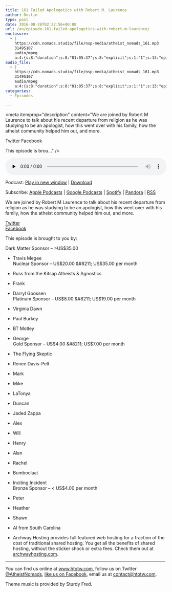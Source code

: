 ```yaml
---
title: 161 Failed Apologetics with Robert M. Laurence
author: Dustin
type: post
date: 2016-08-26T02:22:56+00:00
url: /an/episode-161-failed-apologetics-with-robert-m-laurence/
enclosure:
  - |
    https://cdn.nomads.studio/file/nsp-media/atheist_nomads_161.mp3
    31495107
    audio/mpeg
    a:4:{s:8:"duration";s:8:"01:05:37";s:8:"explicit";s:1:"1";s:13:"episode_title";s:42:"Failed Apologetics with Robert M. Laurence";s:10:"episode_no";s:3:"161";}
audio_file:
  - |
    https://cdn.nomads.studio/file/nsp-media/atheist_nomads_161.mp3
    31495107
    audio/mpeg
    a:4:{s:8:"duration";s:8:"01:05:37";s:8:"explicit";s:1:"1";s:13:"episode_title";s:42:"Failed Apologetics with Robert M. Laurence";s:10:"episode_no";s:3:"161";}
categories:
  - Episodes

---
```

<div itemscope itemtype="http://schema.org/AudioObject">
  <meta itemprop="name" content="161 Failed Apologetics with Robert M. Laurence" />
  
  <meta itemprop="uploadDate" content="2016-08-25T20:22:56-06:00" />
  
  <meta itemprop="encodingFormat" content="audio/mpeg" />
  
  <meta itemprop="duration" content="PT1H05M37S" />
  
  <meta itemprop="description" content="We are joined by Robert M Laurence to talk about his recent departure from religion as he was studying to be an apologist, how this went over with his family, how the atheist community helped him out, and more.

Twitter
Facebook

This episode is brou..." />
  
  <meta itemprop="contentUrl" content="https://dts.podtrac.com/redirect.mp3/cdn.nomads.studio/file/nsp-media/atheist_nomads_161.mp3" />
  
  <meta itemprop="contentSize" content="30.0" />
  </p> 
  
  <div class="powerpress_player" id="powerpress_player_9652">
    <audio class="wp-audio-shortcode" id="audio-5067-167" preload="none" style="width: 100%;" controls="controls"><source type="audio/mpeg" src="https://dts.podtrac.com/redirect.mp3/cdn.nomads.studio/file/nsp-media/atheist_nomads_161.mp3?_=167" /><a href="https://dts.podtrac.com/redirect.mp3/cdn.nomads.studio/file/nsp-media/atheist_nomads_161.mp3">https://dts.podtrac.com/redirect.mp3/cdn.nomads.studio/file/nsp-media/atheist_nomads_161.mp3</a></audio>
  </div>
</div>

<p class="powerpress_links powerpress_links_mp3">
  Podcast: <a href="https://dts.podtrac.com/redirect.mp3/cdn.nomads.studio/file/nsp-media/atheist_nomads_161.mp3" class="powerpress_link_pinw" target="_blank" title="Play in new window" onclick="return powerpress_pinw('https://htotw.com/?powerpress_pinw=5067-podcast');" rel="nofollow">Play in new window</a> | <a href="https://dts.podtrac.com/redirect.mp3/cdn.nomads.studio/file/nsp-media/atheist_nomads_161.mp3" class="powerpress_link_d" title="Download" rel="nofollow" download="atheist_nomads_161.mp3">Download</a>
</p>

<p class="powerpress_links powerpress_subscribe_links">
  Subscribe: <a href="https://podcasts.apple.com/us/podcast/humanists-take-on-the-world/id530050098?mt=2&ls=1" class="powerpress_link_subscribe powerpress_link_subscribe_itunes" target="_blank" title="Subscribe on Apple Podcasts" rel="nofollow">Apple Podcasts</a> | <a href="https://www.google.com/podcasts?feed=aHR0cDovL2F0aGVpc3Rub21hZHMubGlic3luLmNvbS9yc3M%3D" class="powerpress_link_subscribe powerpress_link_subscribe_googleplay" target="_blank" title="Subscribe on Google Podcasts" rel="nofollow">Google Podcasts</a> | <a href="https://open.spotify.com/show/3LzK2xZGike6Tc1GEMtMbr?si=LieN9SNuTpq96smuaUsH8A" class="powerpress_link_subscribe powerpress_link_subscribe_spotify" target="_blank" title="Subscribe on Spotify" rel="nofollow">Spotify</a> | <a href="https://www.pandora.com/podcast/atheist-nomads/PC:10122?corr=62071012&part=ug" class="powerpress_link_subscribe powerpress_link_subscribe_pandora" target="_blank" title="Subscribe on Pandora" rel="nofollow">Pandora</a> | <a href="https://htotw.com/feed/podcast/" class="powerpress_link_subscribe powerpress_link_subscribe_rss" target="_blank" title="Subscribe via RSS" rel="nofollow">RSS</a>
</p>

We are joined by Robert M Laurence to talk about his recent departure from religion as he was studying to be an apologist, how this went over with his family, how the atheist community helped him out, and more.

<a href="https://twitter.com/robertmlaurence" target="_blank" rel="noopener">Twitter</a>  
<a href="https://www.facebook.com/robertmlaurence/" target="_blank" rel="noopener">Facebook</a>

This episode is brought to you by:

Dark Matter Sponsor &#8211; >US$35.00  
* Travis Megee  
Nuclear Sponsor &#8211; US$20.00 &#8211; US$35.00 per month  
* Russ from the Kitsap Atheists & Agnostics  
* Frank  
* Darryl Goossen  
Platinum Sponsor &#8211; US$8.00 &#8211; US$19.00 per month  
* Virginia Dawn  
* Paul Burkey  
* BT Motley  
* George  
Gold Sponsor &#8211; US$4.00 &#8211; US$7.00 per month  
* The Flying Skeptic  
* Renee Davis-Pelt  
* Mark  
* Mike  
* LaTonya  
* Duncan  
* Jaded Zappa  
* Alex  
* Will  
* Henry  
* Alan  
* Rachel  
* Bumboclaat  
* Inciting Incident  
Bronze Sponsor &#8211; < US$4.00 per month  
* Peter  
* Heather  
* Shawn  
* Al from South Carolina

* Archway Hosting provides full featured web hosting for a fraction of the cost of traditional shared hosting. You get all the benefits of shared hosting, without the sticker shock or extra fees. Check them out at <a href="http://archwayhosting.com/" target="_blank" rel="noopener">archwayhosting.com</a>.

<hr width="500" />

You can find us online at <a href="https://www.htotw.com/" target="_blank" rel="noopener">www.htotw.com</a>, follow us on Twitter <a href="https://twitter.com/AtheistNomads" target="_blank" rel="noopener">@AtheistNomads</a>, <a href="https://htotw.com/facebook" target="_blank" rel="noopener">like us on Facebook</a>, email us at <contact@htotw.com>.

Theme music is provided by Sturdy Fred.